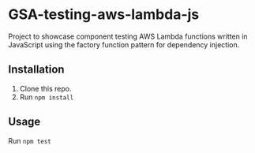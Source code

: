 # GSA-testing-aws-lambda-js

Project to showcase component testing AWS Lambda functions written in JavaScript using the factory function pattern for dependency injection.

## Installation

1. Clone this repo.
1. Run `npm install`

## Usage

Run `npm test`
